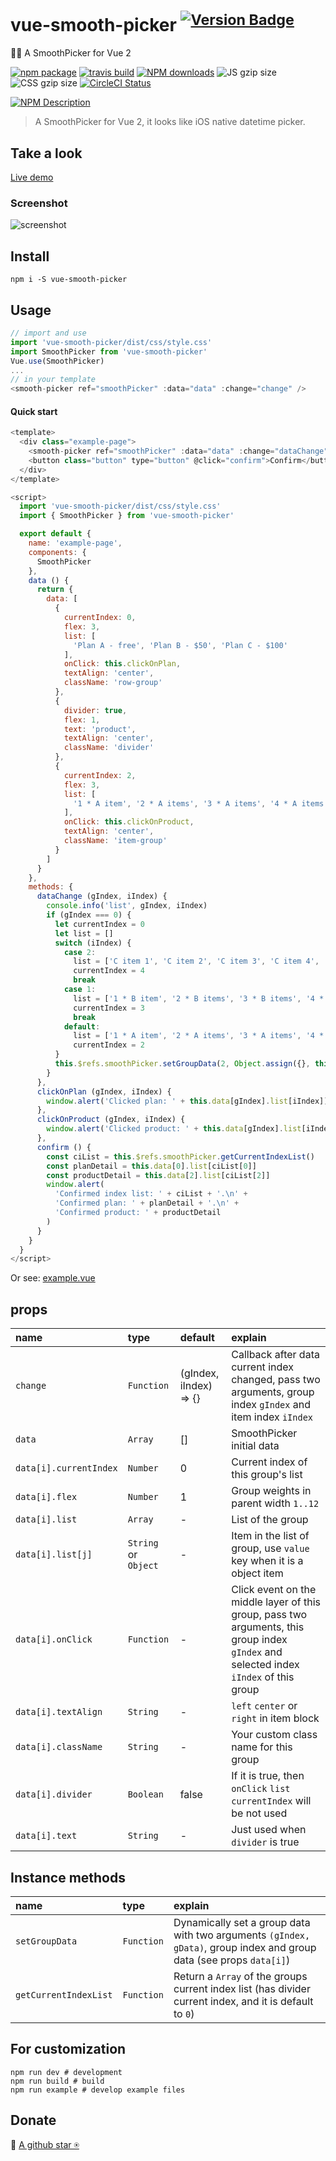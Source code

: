 # vue-smooth-picker  <sup>[![Version Badge](http://versionbadg.es/hiyali/vue-smooth-picker.svg)](https://npmjs.com/package/vue-smooth-picker)</sup>
🏄🏼 A SmoothPicker for Vue 2

[![npm package](https://img.shields.io/npm/v/vue-smooth-picker.svg)](https://npmjs.com/package/vue-smooth-picker)
[![travis build](https://img.shields.io/travis/hiyali/vue-smooth-picker/master.svg)](https://travis-ci.org/hiyali/vue-smooth-picker)
[![NPM downloads](http://img.shields.io/npm/dm/vue-smooth-picker.svg)](https://npmjs.org/package/vue-smooth-picker)
![JS gzip size](http://img.badgesize.io/hiyali/vue-smooth-picker/master/dist/smooth-picker.js.svg?compression=gzip&label=gzip%20size:%20JS)
![CSS gzip size](http://img.badgesize.io/hiyali/vue-smooth-picker/master/dist/css/style.css.svg?compression=gzip&label=gzip%20size:%20CSS)
[![CircleCI Status](https://circleci.com/gh/hiyali/vue-smooth-picker.svg?style=shield)](https://circleci.com/gh/hiyali/vue-smooth-picker)

[![NPM Description](https://nodei.co/npm/vue-smooth-picker.png?downloads=true&stars=true)](https://npmjs.org/package/vue-smooth-picker)

> A SmoothPicker for Vue 2, it looks like iOS native datetime picker.

## Take a look

[Live demo](https://hiyali.github.io/vue-smooth-picker)

### Screenshot

![screenshot](https://raw.githubusercontent.com/hiyali/vue-smooth-picker/master/assets/smooth-picker-screenshot.png "screenshot")

## Install

```shell
npm i -S vue-smooth-picker
```

## Usage

```javascript
// import and use
import 'vue-smooth-picker/dist/css/style.css'
import SmoothPicker from 'vue-smooth-picker'
Vue.use(SmoothPicker)
...
// in your template
<smooth-picker ref="smoothPicker" :data="data" :change="change" />
```

#### Quick start
```javascript
<template>
  <div class="example-page">
    <smooth-picker ref="smoothPicker" :data="data" :change="dataChange" />
    <button class="button" type="button" @click="confirm">Confirm</button>
  </div>
</template>

<script>
  import 'vue-smooth-picker/dist/css/style.css'
  import { SmoothPicker } from 'vue-smooth-picker'

  export default {
    name: 'example-page',
    components: {
      SmoothPicker
    },
    data () {
      return {
        data: [
          {
            currentIndex: 0,
            flex: 3,
            list: [
              'Plan A - free', 'Plan B - $50', 'Plan C - $100'
            ],
            onClick: this.clickOnPlan,
            textAlign: 'center',
            className: 'row-group'
          },
          {
            divider: true,
            flex: 1,
            text: 'product',
            textAlign: 'center',
            className: 'divider'
          },
          {
            currentIndex: 2,
            flex: 3,
            list: [
              '1 * A item', '2 * A items', '3 * A items', '4 * A items', '5 * A items'
            ],
            onClick: this.clickOnProduct,
            textAlign: 'center',
            className: 'item-group'
          }
        ]
      }
    },
    methods: {
      dataChange (gIndex, iIndex) {
        console.info('list', gIndex, iIndex)
        if (gIndex === 0) {
          let currentIndex = 0
          let list = []
          switch (iIndex) {
            case 2:
              list = ['C item 1', 'C item 2', 'C item 3', 'C item 4', 'C item 5', 'C item 6', 'C item 7', 'C item 8', 'C item 9']
              currentIndex = 4
              break
            case 1:
              list = ['1 * B item', '2 * B items', '3 * B items', '4 * B items', '5 * B items', '6 * B items', '7 * B items']
              currentIndex = 3
              break
            default:
              list = ['1 * A item', '2 * A items', '3 * A items', '4 * A items', '5 * A items']
              currentIndex = 2
          }
          this.$refs.smoothPicker.setGroupData(2, Object.assign({}, this.data[2], { currentIndex, list }))
        }
      },
      clickOnPlan (gIndex, iIndex) {
        window.alert('Clicked plan: ' + this.data[gIndex].list[iIndex])
      },
      clickOnProduct (gIndex, iIndex) {
        window.alert('Clicked product: ' + this.data[gIndex].list[iIndex])
      },
      confirm () {
        const ciList = this.$refs.smoothPicker.getCurrentIndexList()
        const planDetail = this.data[0].list[ciList[0]]
        const productDetail = this.data[2].list[ciList[2]]
        window.alert(
          'Confirmed index list: ' + ciList + '.\n' +
          'Confirmed plan: ' + planDetail + '.\n' +
          'Confirmed product: ' + productDetail
        )
      }
    }
  }
</script>
```

Or see: [example.vue](https://github.com/hiyali/vue-smooth-picker/blob/master/example/example.vue)

## props

| name                       | type       |  default      | explain                          |
| :------------------------- | :--------- | :------------ | :------------------------------- |
| `change`                   | `Function` | (gIndex, iIndex) => {} | Callback after data current index changed, pass two arguments, group index `gIndex` and item index `iIndex` |
| `data`                     | `Array`    | []            | SmoothPicker initial data        |
| `data[i].currentIndex`     | `Number`   | 0             | Current index of this group's list |
| `data[i].flex`             | `Number`   | 1             | Group weights in parent width `1..12` |
| `data[i].list`             | `Array`    | -             | List of the group                |
| `data[i].list[j]`          | `String` or `Object` | -   | Item in the list of group, use `value` key when it is a object item |
| `data[i].onClick`          | `Function` | -             | Click event on the middle layer of this group, pass two arguments, this group index `gIndex` and selected index `iIndex` of this group |
| `data[i].textAlign`        | `String`   | -             | `left` `center` or `right` in item block |
| `data[i].className`        | `String`   | -             | Your custom class name for this group |
| `data[i].divider`          | `Boolean`  | false         | If it is true, then `onClick` `list` `currentIndex` will be not used |
| `data[i].text`             | `String`   | -             | Just used when `divider` is true |

## Instance methods

| name                       | type       | explain                          |
| :------------------------- | :--------- | :------------------------------- |
| `setGroupData`             | `Function` | Dynamically set a group data with two arguments `(gIndex, gData)`, group index and group data (see props `data[i]`) |
| `getCurrentIndexList`      | `Function` | Return a `Array` of the groups current index list (has divider current index, and it is default to `0`) |

## For customization

```shell
npm run dev # development
npm run build # build
npm run example # develop example files
```

## Donate
🌚 [A github star ⍟](https://github.com/hiyali/vue-smooth-picker)

